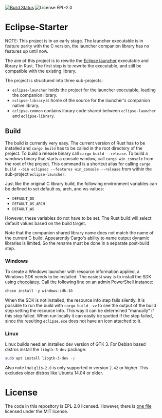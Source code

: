 [![Build Status](https://travis-ci.org/Boereck/eclipse-starter.svg?branch=master)](https://travis-ci.org/Boereck/eclipse-starter)
![License EPL-2.0](https://img.shields.io/github/license/Boereck/eclipse-starter.svg)

# Eclipse-Starter

NOTE: This project is in an early stage. The launcher executable is in feature parity with the C version,
the launcher companion library has no features up until now.

The aim of this project is to rewrite the [Eclipse launcher](https://github.com/eclipse/rt.equinox.framework/tree/master/features/org.eclipse.equinox.executable.feature) executable and library in Rust.
The first step is to rewrite the executable, and still be compatible with the existing library.

The project is structured into three sub-projects:

* `eclipse-launcher` holds the project for the launcher executable, loading the companion library.
* `eclipse-library` is home of the source for the launcher's companion native library.
* `eclipse-common` contains library code shared between `eclipse-launcher` and `eclipse-library`.

## Build

The build is currently very easy. The current version of Rust has to be installed and `cargo build` has to be called in the root directory of the project.
To build a release binary call `cargo build --release`. To build a windows binary that starts a console window, call `cargo win_console` from the
root of the project. This command is a shortcut alias for calling `cargo build --bin eclipsec --features win_console --release` from within the sub-project `eclipse-launcher`.

Just like the original C library build, the following environment variables can be defined to set default os, arch, and ws values:

- `DEFAULT_OS`
- `DEFAULT_OS_ARCH`
- `DEFAULT_WS`

However, these variables do not have to be set. The Rust build will select default values based on the build target.

Note that the companion shared library name does not match the name of the current C build. Appearently Cargo's ability to
name output dynamic libraries is limited. So the rename must be done in a separate post-build step.

### Windows

To create a Windows launcher with resource information applied, a Windows SDK needs to be installed.
The easiest way is to install the SDK using [chocolatey](https://chocolatey.org/). Call the following line on an admin PowerShell instance:
```powershell
choco install -y windows-sdk-10
```
When the SDK is not installed, the resource info step fails silently. It is possible to run the build with `cargo build -vv`
to see the output of the build step setting the resource info. This way it can be determined "manually" if this step failed.
When run locally it can easily be spotted if the step failed, since the resulting `eclipse.exe` does not have an icon attached to it.

### Linux

Linux builds need an installed dev version of GTK 3. For Debian based distros install the `libgtk-3-dev` package:

```bash
sudo apt install libgtk-3-dev -y
```

Also note that `glib-2.0` is only supported in version `2.42` or higher. This excludes older distros like Ubuntu 14.04 or older.

# License

The code in this repository is EPL-2.0 licensed. However, there is [one file](eclipse-common/src/messagebox/macos/nsalert.rs) licensed under the MIT license.
